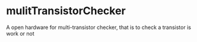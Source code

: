 # mulitTransistorChecker
A open hardware for multi-transistor checker, that is to check a transistor is work or not
